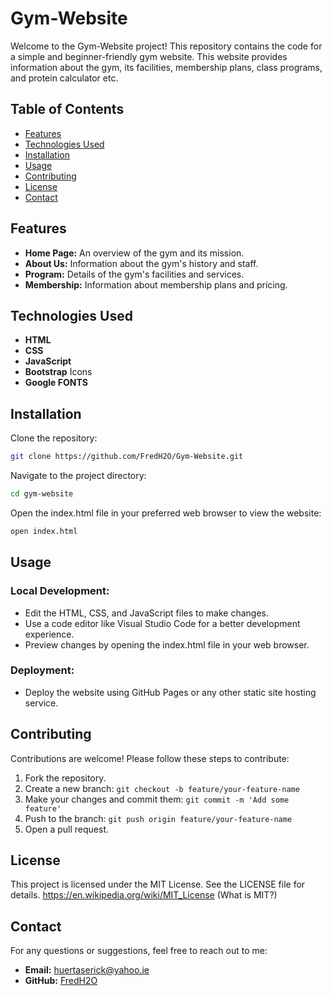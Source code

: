 # Gym-Website⠀⠀⠀⠀⠀⠀⠀

Welcome to the Gym-Website project! This repository contains the code for a simple and beginner-friendly gym website. This website provides information about the gym, its facilities, membership plans, class programs, and protein calculator etc.

## Table of Contents

- [Features](#features)
- [Technologies Used](#technologies-used)
- [Installation](#installation)
- [Usage](#usage)
- [Contributing](#contributing)
- [License](#license)
- [Contact](#contact)

## Features

- **Home Page:** An overview of the gym and its mission.
- **About Us:** Information about the gym's history and staff.
- **Program:** Details of the gym's facilities and services.
- **Membership:** Information about membership plans and pricing.

## Technologies Used

- **HTML**
- **CSS**
- **JavaScript**
- **Bootstrap** Icons
- **Google FONTS**

## Installation

Clone the repository:

```bash
git clone https://github.com/FredH2O/Gym-Website.git
```

Navigate to the project directory:

```bash
cd gym-website
```

Open the index.html file in your preferred web browser to view the website:

```bash
open index.html
```

## Usage

### Local Development:

- Edit the HTML, CSS, and JavaScript files to make changes.
- Use a code editor like Visual Studio Code for a better development experience.
- Preview changes by opening the index.html file in your web browser.

### Deployment:

- Deploy the website using GitHub Pages or any other static site hosting service.

## Contributing

Contributions are welcome! Please follow these steps to contribute:

1. Fork the repository.
2. Create a new branch: `git checkout -b feature/your-feature-name`
3. Make your changes and commit them: `git commit -m 'Add some feature'`
4. Push to the branch: `git push origin feature/your-feature-name`
5. Open a pull request.

## License

This project is licensed under the MIT License. See the LICENSE file for details. https://en.wikipedia.org/wiki/MIT_License (What is MIT?)

## Contact

For any questions or suggestions, feel free to reach out to me:

- **Email:** huertaserick@yahoo.ie
- **GitHub:** [FredH2O](https://github.com/FredH2O)
